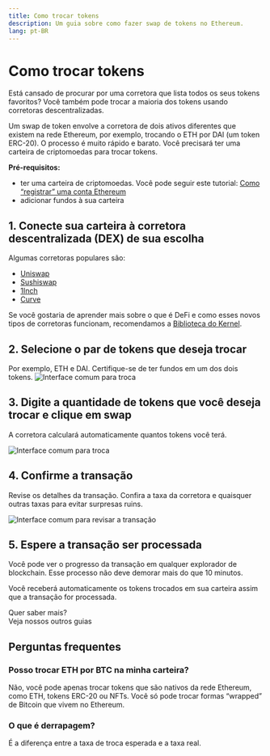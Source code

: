 ```yaml
---
title: Como trocar tokens
description: Um guia sobre como fazer swap de tokens no Ethereum.
lang: pt-BR
---
```


# Como trocar tokens

Está cansado de procurar por uma corretora que lista todos os seus tokens favoritos? Você também pode trocar a maioria dos tokens usando corretoras descentralizadas.

Um swap de token envolve a corretora de dois ativos diferentes que existem na rede Ethereum, por exemplo, trocando o ETH por DAI (um token ERC-20). O processo é muito rápido e barato. Você precisará ter uma carteira de criptomoedas para trocar tokens.

**Pré-requisitos:**

- ter uma carteira de criptomoedas. Você pode seguir este tutorial: [Como “registrar” uma conta Ethereum](/guides/how-to-register-an-ethereum-account/)
- adicionar fundos à sua carteira

## 1. Conecte sua carteira à corretora descentralizada (DEX) de sua escolha

Algumas corretoras populares são:

- [Uniswap](https://app.uniswap.org/#/swap)
- [Sushiswap](https://www.sushi.com/swap)
- [1Inch](https://app.1inch.io/#/1/unified/swap/ETH/DAI)
- [Curve](https://curve.fi/#/ethereum/swap)

Se você gostaria de aprender mais sobre o que é DeFi e como esses novos tipos de corretoras funcionam, recomendamos a [Biblioteca do Kernel](https://library.kernel.community/Topic+-+DeFi/Topic+-+DeFi).

## 2. Selecione o par de tokens que deseja trocar

Por exemplo, ETH e DAI. Certifique-se de ter fundos em um dos dois tokens. ![Interface comum para troca](./swap1.png)

## 3. Digite a quantidade de tokens que você deseja trocar e clique em swap

A corretora calculará automaticamente quantos tokens você terá.

![Interface comum para troca](./swap2.png)

## 4. Confirme a transação

Revise os detalhes da transação. Confira a taxa da corretora e quaisquer outras taxas para evitar surpresas ruins.

![Interface comum para revisar a transação](./swap3.png)

## 5. Espere a transação ser processada

Você pode ver o progresso da transação em qualquer explorador de blockchain. Esse processo não deve demorar mais do que 10 minutos.

Você receberá automaticamente os tokens trocados em sua carteira assim que a transação for processada.
<br />

<InfoBanner shouldSpaceBetween emoji=":eyes:">
  <div>Quer saber mais?</div>
  <ButtonLink to="/guides/">
    Veja nossos outros guias
  </ButtonLink>
</InfoBanner>

## Perguntas frequentes

### Posso trocar ETH por BTC na minha carteira?

Não, você pode apenas trocar tokens que são nativos da rede Ethereum, como ETH, tokens ERC-20 ou NFTs. Você só pode trocar formas “wrapped” de Bitcoin que vivem no Ethereum.

### O que é derrapagem?

É a diferença entre a taxa de troca esperada e a taxa real.
